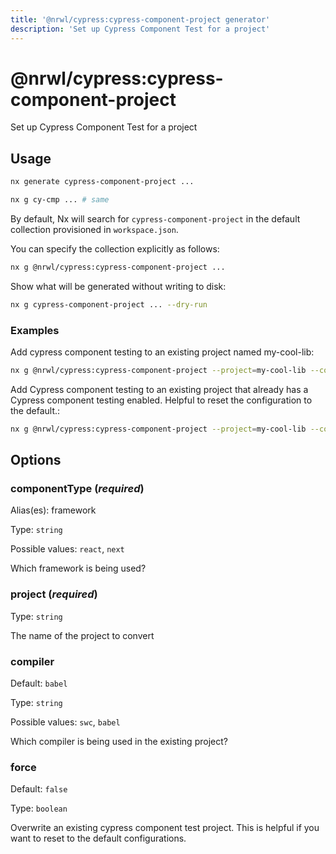 ```yaml
---
title: '@nrwl/cypress:cypress-component-project generator'
description: 'Set up Cypress Component Test for a project'
---
```


# @nrwl/cypress:cypress-component-project

Set up Cypress Component Test for a project

## Usage

```bash
nx generate cypress-component-project ...
```

```bash
nx g cy-cmp ... # same
```

By default, Nx will search for `cypress-component-project` in the default collection provisioned in `workspace.json`.

You can specify the collection explicitly as follows:

```bash
nx g @nrwl/cypress:cypress-component-project ...
```

Show what will be generated without writing to disk:

```bash
nx g cypress-component-project ... --dry-run
```

### Examples

Add cypress component testing to an existing project named my-cool-lib:

```bash
nx g @nrwl/cypress:cypress-component-project --project=my-cool-lib --componentType=react
```

Add Cypress component testing to an existing project that already has a Cypress component testing enabled. Helpful to reset the configuration to the default.:

```bash
nx g @nrwl/cypress:cypress-component-project --project=my-cool-lib --componentType=react --force
```

## Options

### componentType (_**required**_)

Alias(es): framework

Type: `string`

Possible values: `react`, `next`

Which framework is being used?

### project (_**required**_)

Type: `string`

The name of the project to convert

### compiler

Default: `babel`

Type: `string`

Possible values: `swc`, `babel`

Which compiler is being used in the existing project?

### force

Default: `false`

Type: `boolean`

Overwrite an existing cypress component test project. This is helpful if you want to reset to the default configurations.
